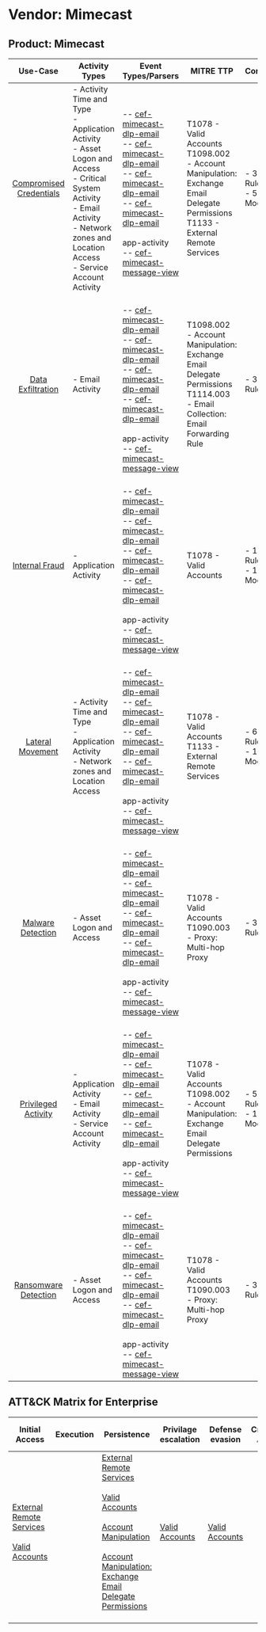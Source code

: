 Vendor: Mimecast
================
Product: Mimecast
-----------------
|                                 Use-Case                                  | Activity Types                                                                                                                                                                                         | Event Types/Parsers                                                                                                                                                                                                                                                                                                                                                                                                                                                  | MITRE TTP                                                                                                                               | Content                    |
|:-------------------------------------------------------------------------:| ------------------------------------------------------------------------------------------------------------------------------------------------------------------------------------------------------ | -------------------------------------------------------------------------------------------------------------------------------------------------------------------------------------------------------------------------------------------------------------------------------------------------------------------------------------------------------------------------------------------------------------------------------------------------------------------- | --------------------------------------------------------------------------------------------------------------------------------------- | -------------------------- |
| [Compromised Credentials](../UseCases/usecase_compromised_credentials.md) | - Activity Time  and Type<br>- Application Activity<br>- Asset Logon and Access<br>- Critical System Activity<br>- Email Activity<br>- Network zones and Location Access<br>- Service Account Activity |  <br> -- [cef-mimecast-dlp-email](../Parsers/parserContent_cef-mimecast-dlp-email.md)<br> -- [cef-mimecast-dlp-email](../Parsers/parserContent_cef-mimecast-dlp-email.md)<br> -- [cef-mimecast-dlp-email](../Parsers/parserContent_cef-mimecast-dlp-email.md)<br> -- [cef-mimecast-dlp-email](../Parsers/parserContent_cef-mimecast-dlp-email.md)<br><br> app-activity<br> -- [cef-mimecast-message-view](../Parsers/parserContent_cef-mimecast-message-view.md)<br> | T1078 - Valid Accounts<br>T1098.002 - Account Manipulation: Exchange Email Delegate Permissions<br>T1133 - External Remote Services<br> |  - 39 Rules<br> - 5 Models |
|       [Data Exfiltration](../UseCases/usecase_data_exfiltration.md)       | - Email Activity                                                                                                                                                                                       |  <br> -- [cef-mimecast-dlp-email](../Parsers/parserContent_cef-mimecast-dlp-email.md)<br> -- [cef-mimecast-dlp-email](../Parsers/parserContent_cef-mimecast-dlp-email.md)<br> -- [cef-mimecast-dlp-email](../Parsers/parserContent_cef-mimecast-dlp-email.md)<br> -- [cef-mimecast-dlp-email](../Parsers/parserContent_cef-mimecast-dlp-email.md)<br><br> app-activity<br> -- [cef-mimecast-message-view](../Parsers/parserContent_cef-mimecast-message-view.md)<br> | T1098.002 - Account Manipulation: Exchange Email Delegate Permissions<br>T1114.003 - Email Collection: Email Forwarding Rule<br>        |  - 3 Rules<br>             |
|          [Internal Fraud](../UseCases/usecase_internal_fraud.md)          | - Application Activity                                                                                                                                                                                 |  <br> -- [cef-mimecast-dlp-email](../Parsers/parserContent_cef-mimecast-dlp-email.md)<br> -- [cef-mimecast-dlp-email](../Parsers/parserContent_cef-mimecast-dlp-email.md)<br> -- [cef-mimecast-dlp-email](../Parsers/parserContent_cef-mimecast-dlp-email.md)<br> -- [cef-mimecast-dlp-email](../Parsers/parserContent_cef-mimecast-dlp-email.md)<br><br> app-activity<br> -- [cef-mimecast-message-view](../Parsers/parserContent_cef-mimecast-message-view.md)<br> | T1078 - Valid Accounts<br>                                                                                                              |  - 13 Rules<br> - 1 Models |
|        [Lateral Movement](../UseCases/usecase_lateral_movement.md)        | - Activity Time  and Type<br>- Application Activity<br>- Network zones and Location Access                                                                                                             |  <br> -- [cef-mimecast-dlp-email](../Parsers/parserContent_cef-mimecast-dlp-email.md)<br> -- [cef-mimecast-dlp-email](../Parsers/parserContent_cef-mimecast-dlp-email.md)<br> -- [cef-mimecast-dlp-email](../Parsers/parserContent_cef-mimecast-dlp-email.md)<br> -- [cef-mimecast-dlp-email](../Parsers/parserContent_cef-mimecast-dlp-email.md)<br><br> app-activity<br> -- [cef-mimecast-message-view](../Parsers/parserContent_cef-mimecast-message-view.md)<br> | T1078 - Valid Accounts<br>T1133 - External Remote Services<br>                                                                          |  - 6 Rules<br> - 1 Models  |
|       [Malware Detection](../UseCases/usecase_malware_detection.md)       | - Asset Logon and Access                                                                                                                                                                               |  <br> -- [cef-mimecast-dlp-email](../Parsers/parserContent_cef-mimecast-dlp-email.md)<br> -- [cef-mimecast-dlp-email](../Parsers/parserContent_cef-mimecast-dlp-email.md)<br> -- [cef-mimecast-dlp-email](../Parsers/parserContent_cef-mimecast-dlp-email.md)<br> -- [cef-mimecast-dlp-email](../Parsers/parserContent_cef-mimecast-dlp-email.md)<br><br> app-activity<br> -- [cef-mimecast-message-view](../Parsers/parserContent_cef-mimecast-message-view.md)<br> | T1078 - Valid Accounts<br>T1090.003 - Proxy: Multi-hop Proxy<br>                                                                        |  - 3 Rules<br>             |
|     [Privileged Activity](../UseCases/usecase_privileged_activity.md)     | - Application Activity<br>- Email Activity<br>- Service Account Activity                                                                                                                               |  <br> -- [cef-mimecast-dlp-email](../Parsers/parserContent_cef-mimecast-dlp-email.md)<br> -- [cef-mimecast-dlp-email](../Parsers/parserContent_cef-mimecast-dlp-email.md)<br> -- [cef-mimecast-dlp-email](../Parsers/parserContent_cef-mimecast-dlp-email.md)<br> -- [cef-mimecast-dlp-email](../Parsers/parserContent_cef-mimecast-dlp-email.md)<br><br> app-activity<br> -- [cef-mimecast-message-view](../Parsers/parserContent_cef-mimecast-message-view.md)<br> | T1078 - Valid Accounts<br>T1098.002 - Account Manipulation: Exchange Email Delegate Permissions<br>                                     |  - 5 Rules<br> - 1 Models  |
|    [Ransomware Detection](../UseCases/usecase_ransomware_detection.md)    | - Asset Logon and Access                                                                                                                                                                               |  <br> -- [cef-mimecast-dlp-email](../Parsers/parserContent_cef-mimecast-dlp-email.md)<br> -- [cef-mimecast-dlp-email](../Parsers/parserContent_cef-mimecast-dlp-email.md)<br> -- [cef-mimecast-dlp-email](../Parsers/parserContent_cef-mimecast-dlp-email.md)<br> -- [cef-mimecast-dlp-email](../Parsers/parserContent_cef-mimecast-dlp-email.md)<br><br> app-activity<br> -- [cef-mimecast-message-view](../Parsers/parserContent_cef-mimecast-message-view.md)<br> | T1078 - Valid Accounts<br>T1090.003 - Proxy: Multi-hop Proxy<br>                                                                        |  - 3 Rules<br>             |

ATT&CK Matrix for Enterprise
----------------------------
| Initial Access                                                                                                                                   | Execution | Persistence                                                                                                                                                                                                                                                                                                                                 | Privilage escalation                                                | Defense evasion                                                     | Credential Access | Discovery | Lateral Movement | Collection                                                                                                                                                            | Command and Control                                                                                                                       | Exfiltration | Impact |
| ------------------------------------------------------------------------------------------------------------------------------------------------ | --------- | ------------------------------------------------------------------------------------------------------------------------------------------------------------------------------------------------------------------------------------------------------------------------------------------------------------------------------------------- | ------------------------------------------------------------------- | ------------------------------------------------------------------- | ----------------- | --------- | ---------------- | --------------------------------------------------------------------------------------------------------------------------------------------------------------------- | ----------------------------------------------------------------------------------------------------------------------------------------- | ------------ | ------ |
| [External Remote Services](https://attack.mitre.org/techniques/T1133)<br><br>[Valid Accounts](https://attack.mitre.org/techniques/T1078)<br><br> |           | [External Remote Services](https://attack.mitre.org/techniques/T1133)<br><br>[Valid Accounts](https://attack.mitre.org/techniques/T1078)<br><br>[Account Manipulation](https://attack.mitre.org/techniques/T1098)<br><br>[Account Manipulation: Exchange Email Delegate Permissions](https://attack.mitre.org/techniques/T1098/002)<br><br> | [Valid Accounts](https://attack.mitre.org/techniques/T1078)<br><br> | [Valid Accounts](https://attack.mitre.org/techniques/T1078)<br><br> |                   |           |                  | [Email Collection](https://attack.mitre.org/techniques/T1114)<br><br>[Email Collection: Email Forwarding Rule](https://attack.mitre.org/techniques/T1114/003)<br><br> | [Proxy: Multi-hop Proxy](https://attack.mitre.org/techniques/T1090/003)<br><br>[Proxy](https://attack.mitre.org/techniques/T1090)<br><br> |              |        |